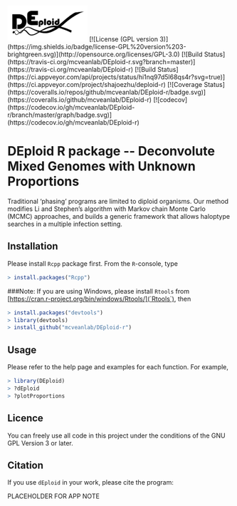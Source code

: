 <img src="extra/deploid.png" width="180">
[![License (GPL version 3)](https://img.shields.io/badge/license-GPL%20version%203-brightgreen.svg)](http://opensource.org/licenses/GPL-3.0)
[![Build Status](https://travis-ci.org/mcveanlab/DEploid-r.svg?branch=master)](https://travis-ci.org/mcveanlab/DEploid-r)
[![Build Status](https://ci.appveyor.com/api/projects/status/hi1nq97d5l68qs4r?svg=true)](https://ci.appveyor.com/project/shajoezhu/deploid-r)
[![Coverage Status](https://coveralls.io/repos/github/mcveanlab/DEploid-r/badge.svg)](https://coveralls.io/github/mcveanlab/DEploid-r)
[![codecov](https://codecov.io/gh/mcveanlab/DEploid-r/branch/master/graph/badge.svg)](https://codecov.io/gh/mcveanlab/DEploid-r)

DEploid R package -- Deconvolute Mixed Genomes with Unknown Proportions
=================

Traditional ‘phasing’ programs are limited to diploid organisms. Our method modifies Li and Stephen’s algorithm with Markov chain Monte Carlo (MCMC) approaches, and builds a generic framework that allows haloptype searches in a multiple infection setting.


Installation
------------

Please install `Rcpp` package first. From the `R`-console, type
```R
> install.packages("Rcpp")
```

###Note:
If you are using Windows, please install `Rtools` from [https://cran.r-project.org/bin/windows/Rtools/](`Rtools`), then

```R
> install.packages("devtools")
> library(devtools)
> install_github("mcveanlab/DEploid-r")
```

Usage
-----

Please refer to the help page and examples for each function. For example,
```R
> library(DEploid)
> ?dEploid
> ?plotProportions
```

Licence
-------

You can freely use all code in this project under the conditions of the GNU GPL Version 3 or later.


Citation
--------

If you use `dEploid` in your work, please cite the program:

PLACEHOLDER FOR APP NOTE

